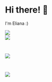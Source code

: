 
# Hi there! 🍰

I'm Eliana :)

<a href="https://github.com/Elianabean">

  <img align="center" src="https://github-readme-streak-stats.herokuapp.com/?user=Elianabean&theme=material-palenight" />

</a>
<br>

<a href="https://github.com/Elianabean">

  <img align="center" src="https://github-readme-stats.vercel.app/api?username=Elianabean&show_icons=true&theme=material-palenight" />

</a><br>

<a href="https://github.com/Elianabean">

  <img align="center" src="https://github-readme-stats.vercel.app/api/top-langs/?username=Elianabean&layout=compact&theme=material-palenight" />

</a><br>

<img src="https://github.com/Elianabean/Elianabean/blob/main/test1.gif"/>
